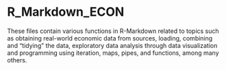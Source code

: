# R_Markdown_ECON

These files contain various functions in R-Markdown related to topics such as obtaining real-world economic data from sources, loading, combining and “tidying” the data, exploratory data analysis through data visualization and programming using iteration, maps, pipes, and functions, among many others. 
